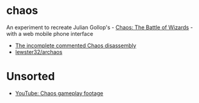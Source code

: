 # chaos
An experiment to recreate Julian Gollop's - [Chaos: The Battle of Wizards](https://en.wikipedia.org/wiki/Chaos:_The_Battle_of_Wizards) - with a web mobile phone interface

* [The incomplete commented Chaos disassembly](https://zxnet.co.uk/spectrum/chaos/index.html)
* [lewster32/archaos](https://github.com/lewster32/archaos)


Unsorted
========

* [YouTube: Chaos gameplay footage](https://www.youtube.com/watch?v=gGvyCI_4CQE)